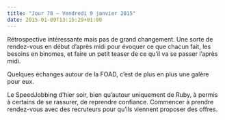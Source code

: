 ```yaml
---
title: "Jour 78 — Vendredi 9 janvier 2015"
date: 2015-01-09T13:15:29+01:00
---
```


Rétrospective intéressante mais pas de grand changement. Une sorte de
rendez-vous en début d’après midi pour évoquer ce que chacun fait, les
besoins en binomes, et faire un petit teaser de ce qu’il va se passer
l’après midi.

Quelques échanges autour de la FOAD, c’est de plus en plus une galère
pour eux.

Le SpeedJobbing d’hier soir, bien qu’autour uniquement de Ruby, à permis
à certains de se rassurer, de reprendre confiance. Commencer à prendre
rendez-vous avec des recruteurs pour qu’ils viennent proposer des
offres.

